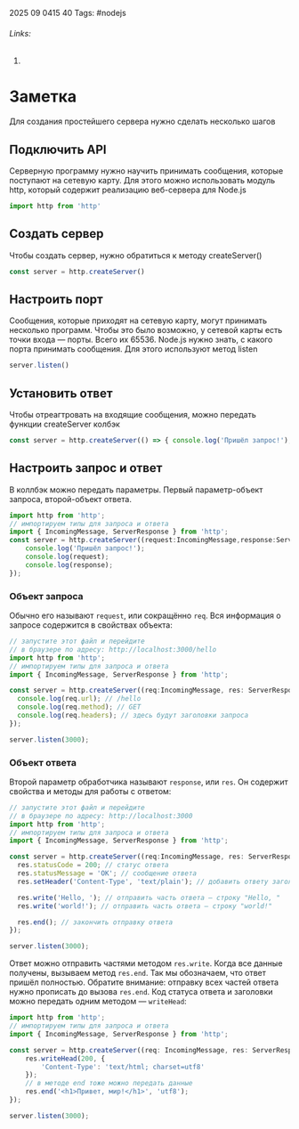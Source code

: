 2025 09 0415 40
Tags: #nodejs
###### Links: 
1) 
# Заметка
Для создания проcтейшего сервера нужно сделать несколько шагов
## Подключить API
Серверную программу нужно научить принимать сообщения, которые поступают на сетевую карту. Для этого можно использовать модуль http, который содержит реализацию веб-сервера для Node.js
```js
import http from 'http'
```
## Создать сервер
Чтобы создать сервер, нужно обратиться к методу createServer()
```js
const server = http.createServer()
```
## Настроить порт
Сообщения, которые приходят на сетевую карту, могут принимать несколько программ. Чтобы это было возможно, у сетевой карты есть точки входа — порты. Всего их 65536.
Node.js нужно знать, с какого порта принимать сообщения. Для этого используют метод listen
```js
server.listen()
```
## Установить ответ
Чтобы отреагтровать на входящие сообщения, можно передать функции createServer колбэк
```js
const server = http.createServer(() => { console.log('Пришёл запрос!'); });
```
## Настроить запрос и ответ
В коллбэк можно передать параметры. Первый параметр-объект запроса, второй-объект ответа.
```js
import http from 'http'; 
// импортируем типы для запроса и ответа 
import { IncomingMessage, ServerResponse } from 'http'; 
const server = http.createServer((request:IncomingMessage,response:ServerResponse) => { 
	console.log('Пришёл запрос!'); 
	console.log(request); 
	console.log(response); 
});
```
### Объект запроса
Обычно его называют `request`, или сокращённо `req`. Вся информация о запросе содержится в свойствах объекта:
```ts
// запустите этот файл и перейдите
// в браузере по адресу: http://localhost:3000/hello
import http from 'http';
// импортируем типы для запроса и ответа
import { IncomingMessage, ServerResponse } from 'http'; 

const server = http.createServer((req:IncomingMessage, res: ServerResponse) => {
  console.log(req.url); // /hello
  console.log(req.method); // GET
  console.log(req.headers); // здесь будут заголовки запроса
});

server.listen(3000);
```
### Объект ответа
Второй параметр обработчика называют `response`, или `res`. Он содержит свойства и методы для работы с ответом:
```ts
// запустите этот файл и перейдите
// в браузере по адресу: http://localhost:3000
import http from 'http';
// импортируем типы для запроса и ответа
import { IncomingMessage, ServerResponse } from 'http';

const server = http.createServer((req:IncomingMessage, res: ServerResponse) => {
  res.statusCode = 200; // статус ответа
  res.statusMessage = 'OK'; // сообщение ответа
  res.setHeader('Content-Type', 'text/plain'); // добавить ответу заголовок

  res.write('Hello, '); // отправить часть ответа — строку "Hello, "
  res.write('world!'); // отправить часть ответа — строку "world!"

  res.end(); // закончить отправку ответа
});

server.listen(3000);
```
Ответ можно отправить частями методом `res.write`.
Когда все данные получены, вызываем метод `res.end`. Так мы обозначаем, что ответ пришёл полностью. Обратите внимание: отправку всех частей ответа нужно прописать до вызова `res.end`.
Код статуса ответа и заголовки можно передать одним методом — `writeHead`:
```ts
import http from 'http';
// импортируем типы для запроса и ответа
import { IncomingMessage, ServerResponse } from 'http';

const server = http.createServer((req: IncomingMessage, res: ServerResponse) => {
    res.writeHead(200, {
        'Content-Type': 'text/html; charset=utf8'
    });
    // в методе end тоже можно передать данные
    res.end('<h1>Привет, мир!</h1>', 'utf8');
});

server.listen(3000); 
```